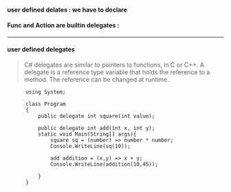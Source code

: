 #### user defined delates : we have to declare

#### Func and Action are builtin delegates : 


---


#### user defined delegates

> C# delegates are similar to pointers to functions, in C or C++. 
> A delegate is a reference type variable that holds the reference to a method. 
> The reference can be changed at runtime.

          using System;

          class Program
          {
              public delegate int square(int value);

              public delegate int add(int x, int y);
              static void Main(String[] args){           
                  square sq = (number) => number * number;
                  Console.WriteLine(sq(10));

                  add addition = (x,y) => x + y;
                  Console.WriteLine(addition(10,45));

              }
          }
